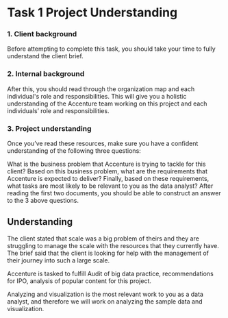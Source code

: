 # Task 1 Project Understanding

### 1. Client background
Before attempting to complete this task, you should take your time to fully understand the client brief.

### 2. Internal background
After this, you should read through the organization map and each individual's role and responsibilities. This will give you a holistic understanding of the Accenture team working on this project and each individuals’ role and responsibilities.

### 3. Project understanding
Once you’ve read these resources, make sure you have a confident understanding of the following three questions:

What is the business problem that Accenture is trying to tackle for this client?
Based on this business problem, what are the requirements that Accenture is expected to deliver?
Finally, based on these requirements, what tasks are most likely to be relevant to you as the data analyst?
After reading the first two documents, you should be able to construct an answer to the 3 above questions.

## Understanding
The client stated that scale was a big problem of theirs and they are struggling to manage the scale with the resources that they currently have. The brief said that the client is looking for help with the management of their journey into such a large scale.

Accenture is tasked to fulfill Audit of big data practice, recommendations for IPO, analysis of popular content for this project.

Analyzing and visualization is the most relevant work to you as a data analyst, and therefore we will work on analyzing the sample data and visualization.
